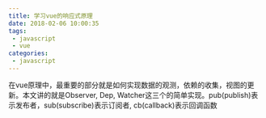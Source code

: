 ```yaml
---
title: 学习vue的响应式原理
date: 2018-02-06 10:00:35
tags:
 - javascript
 - vue
categories:
 - javascript
---
```


在vue原理中，最重要的部分就是如何实现数据的观测，依赖的收集，视图的更新。本文讲的就是Observer, Dep, Watcher这三个的简单实现。pub(publish)表示发布者，sub(subscribe)表示订阅者, cb(callback)表示回调函数

``` js

```

